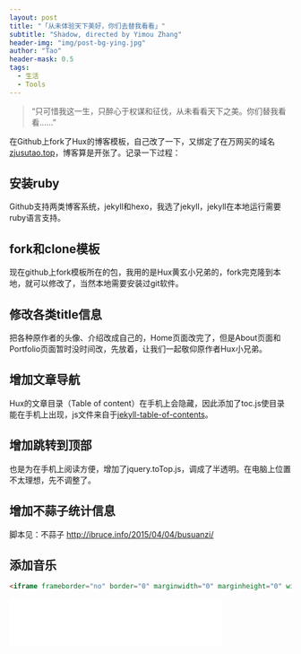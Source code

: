 ```yaml
---
layout: post
title: "「从未体验天下美好，你们去替我看看」"
subtitle: "Shadow, directed by Yimou Zhang"
header-img: "img/post-bg-ying.jpg"
author: "Tao"
header-mask: 0.5
tags:
  - 生活
  - Tools
---
```


> “只可惜我这一生，只醉心于权谋和征伐，从未看看天下之美。你们替我看看……”

在Github上fork了Hux的博客模板，自己改了一下，又绑定了在万网买的域名[zjusutao.top](http://zjusutao.top/)，博客算是开张了。记录一下过程：

## 安装ruby

Github支持两类博客系统，jekyll和hexo，我选了jekyll，jekyll在本地运行需要ruby语言支持。

## fork和clone模板

现在github上fork模板所在的包，我用的是Hux黄玄小兄弟的，fork完克隆到本地，就可以修改了，当然本地需要安装过git软件。

## 修改各类title信息

把各种原作者的头像、介绍改成自己的，Home页面改完了，但是About页面和Portfolio页面暂时没时间改，先放着，让我们一起敬仰原作者Hux小兄弟。

## 增加文章导航

Hux的文章目录（Table of content）在手机上会隐藏，因此添加了toc.js使目录能在手机上出现，js文件来自于[jekyll-table-of-contents](https://github.com/ghiculescu/jekyll-table-of-contents)。

## 增加跳转到顶部

也是为在手机上阅读方便，增加了jquery.toTop.js，调成了半透明。在电脑上位置不太理想，先不调整了。

## 增加不蒜子统计信息

脚本见：不蒜子  <http://ibruce.info/2015/04/04/busuanzi/> 

## 添加音乐

```html
<iframe frameborder="no" border="0" marginwidth="0" marginheight="0" width="500" height="86" src="//music.163.com/outchain/player?type=2&id=1312166633&auto=0&height=66"></iframe>
```


<iframe frameborder="no" border="0" marginwidth="0" marginheight="0" width="380" height="86" src="//music.163.com/outchain/player?type=2&id=1312166633&auto=0&height=66"></iframe>
